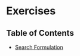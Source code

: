 # Exercises

## Table of Contents

- [Search Formulation](/Classes/Exercises/SearchFormulation.ipynb)